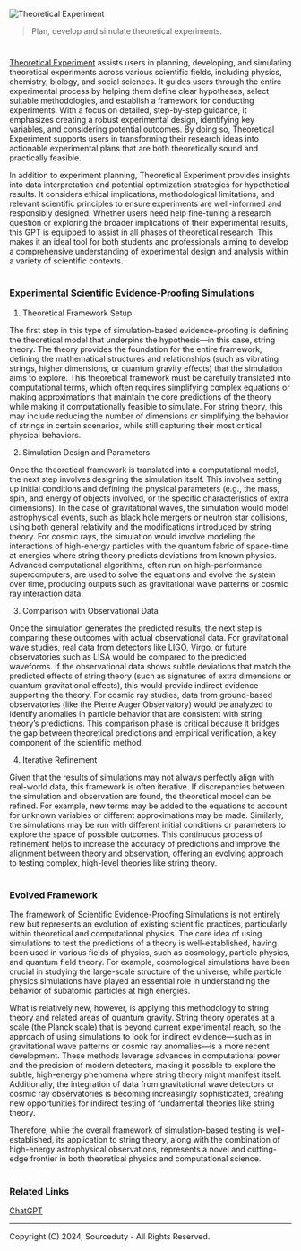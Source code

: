 ![Theoretical Experiment](https://github.com/user-attachments/assets/f97f1de1-8f54-4ab5-a9fa-8f476075c036)

> Plan, develop and simulate theoretical experiments.

#

[Theoretical Experiment](https://chatgpt.com/g/g-ruVQu0J6L-theoretical-experiment) assists users in planning, developing, and simulating theoretical experiments across various scientific fields, including physics, chemistry, biology, and social sciences. It guides users through the entire experimental process by helping them define clear hypotheses, select suitable methodologies, and establish a framework for conducting experiments. With a focus on detailed, step-by-step guidance, it emphasizes creating a robust experimental design, identifying key variables, and considering potential outcomes. By doing so, Theoretical Experiment supports users in transforming their research ideas into actionable experimental plans that are both theoretically sound and practically feasible.

In addition to experiment planning, Theoretical Experiment provides insights into data interpretation and potential optimization strategies for hypothetical results. It considers ethical implications, methodological limitations, and relevant scientific principles to ensure experiments are well-informed and responsibly designed. Whether users need help fine-tuning a research question or exploring the broader implications of their experimental results, this GPT is equipped to assist in all phases of theoretical research. This makes it an ideal tool for both students and professionals aiming to develop a comprehensive understanding of experimental design and analysis within a variety of scientific contexts.

#
### Experimental Scientific Evidence-Proofing Simulations

1. Theoretical Framework Setup

The first step in this type of simulation-based evidence-proofing is defining the theoretical model that underpins the hypothesis—in this case, string theory. The theory provides the foundation for the entire framework, defining the mathematical structures and relationships (such as vibrating strings, higher dimensions, or quantum gravity effects) that the simulation aims to explore. This theoretical framework must be carefully translated into computational terms, which often requires simplifying complex equations or making approximations that maintain the core predictions of the theory while making it computationally feasible to simulate. For string theory, this may include reducing the number of dimensions or simplifying the behavior of strings in certain scenarios, while still capturing their most critical physical behaviors.

2. Simulation Design and Parameters

Once the theoretical framework is translated into a computational model, the next step involves designing the simulation itself. This involves setting up initial conditions and defining the physical parameters (e.g., the mass, spin, and energy of objects involved, or the specific characteristics of extra dimensions). In the case of gravitational waves, the simulation would model astrophysical events, such as black hole mergers or neutron star collisions, using both general relativity and the modifications introduced by string theory. For cosmic rays, the simulation would involve modeling the interactions of high-energy particles with the quantum fabric of space-time at energies where string theory predicts deviations from known physics. Advanced computational algorithms, often run on high-performance supercomputers, are used to solve the equations and evolve the system over time, producing outputs such as gravitational wave patterns or cosmic ray interaction data.

3. Comparison with Observational Data

Once the simulation generates the predicted results, the next step is comparing these outcomes with actual observational data. For gravitational wave studies, real data from detectors like LIGO, Virgo, or future observatories such as LISA would be compared to the predicted waveforms. If the observational data shows subtle deviations that match the predicted effects of string theory (such as signatures of extra dimensions or quantum gravitational effects), this would provide indirect evidence supporting the theory. For cosmic ray studies, data from ground-based observatories (like the Pierre Auger Observatory) would be analyzed to identify anomalies in particle behavior that are consistent with string theory’s predictions. This comparison phase is critical because it bridges the gap between theoretical predictions and empirical verification, a key component of the scientific method.

4. Iterative Refinement

Given that the results of simulations may not always perfectly align with real-world data, this framework is often iterative. If discrepancies between the simulation and observation are found, the theoretical model can be refined. For example, new terms may be added to the equations to account for unknown variables or different approximations may be made. Similarly, the simulations may be run with different initial conditions or parameters to explore the space of possible outcomes. This continuous process of refinement helps to increase the accuracy of predictions and improve the alignment between theory and observation, offering an evolving approach to testing complex, high-level theories like string theory.

#
### Evolved Framework

The framework of Scientific Evidence-Proofing Simulations is not entirely new but represents an evolution of existing scientific practices, particularly within theoretical and computational physics. The core idea of using simulations to test the predictions of a theory is well-established, having been used in various fields of physics, such as cosmology, particle physics, and quantum field theory. For example, cosmological simulations have been crucial in studying the large-scale structure of the universe, while particle physics simulations have played an essential role in understanding the behavior of subatomic particles at high energies.

What is relatively new, however, is applying this methodology to string theory and related areas of quantum gravity. String theory operates at a scale (the Planck scale) that is beyond current experimental reach, so the approach of using simulations to look for indirect evidence—such as in gravitational wave patterns or cosmic ray anomalies—is a more recent development. These methods leverage advances in computational power and the precision of modern detectors, making it possible to explore the subtle, high-energy phenomena where string theory might manifest itself. Additionally, the integration of data from gravitational wave detectors or cosmic ray observatories is becoming increasingly sophisticated, creating new opportunities for indirect testing of fundamental theories like string theory.

Therefore, while the overall framework of simulation-based testing is well-established, its application to string theory, along with the combination of high-energy astrophysical observations, represents a novel and cutting-edge frontier in both theoretical physics and computational science.

#
### Related Links

[ChatGPT](https://github.com/sourceduty/ChatGPT)

***
Copyright (C) 2024, Sourceduty - All Rights Reserved.
